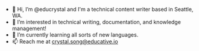 - 👋 Hi, I’m @educrystal and I'm a technical content writer based in Seattle, WA. 
- 👀 I’m interested in technical writing, documentation, and knowledge management! 
- 🌱 I’m currently learning all sorts of new languages. 
- 📫 Reach me at crystal.song@educative.io 

<!---
educrystal/educrystal is a ✨ special ✨ repository because its `README.md` (this file) appears on your GitHub profile.
You can click the Preview link to take a look at your changes.
--->
